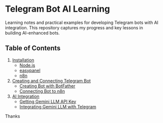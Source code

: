 # Telegram Bot AI Learning

Learning notes and practical examples for developing Telegram bots with AI integration. This repository captures my progress and key lessons in building AI-enhanced bots.

## Table of Contents
1. [Installation](01-installation/)
    - [Node.js](01-installation/nodejs.md)
    - [easypanel](01-installation/easypanel.md)
    - [n8n](01-installation/n8n.md)
2. [Creating and Connecting Telegram Bot](02-telegram-bot/)
    - [Creating Bot with BotFather](02-telegram-bot/create-bot.md)
    - [Connecting Bot to n8n](02-telegram-bot/connect-n8n.md)
3. [AI Integration](03-ai-integration/)
    - [Getting Gemini LLM API Key](03-ai-integration/gemini-llm.md)
    - [Integrating Gemini LLM with Telegram](03-ai-integration/integrate-telegram.md)

Thanks
